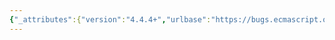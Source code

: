 ```yaml
---
{"_attributes":{"version":"4.4.4+","urlbase":"https://bugs.ecmascript.org/","maintainer":"dherman@mozilla.com"},"bug":{"bug_id":523,"creation_ts":"2012-07-12 12:48:00 -0700","short_desc":"15.5.4.5 Bugs in String.prototype.codePointAt","delta_ts":"2014-12-01 20:47:45 -0800","product":"Draft for 6th Edition","component":"technical issue","version":"Rev 9: July 8, 2012 Draft","rep_platform":"All","op_sys":"All","bug_status":"VERIFIED","resolution":"FIXED","priority":"Normal","bug_severity":"normal","everconfirmed":true,"reporter":{"uid":"ecmascriptbugs","name":"Norbert"},"assigned_to":{"uid":"allen","name":"Allen Wirfs-Brock"},"long_desc":[{"commentid":1301,"comment_count":0,"who":{"uid":"ecmascriptbugs","name":"Norbert"},"bug_when":"2012-07-12 12:48:39 -0700","thetext":"(1) \"the UTF-16 encode code point value\" -> \"the code point value of the code unit sequence\"\n\n(2) \"NaN\" -> \"undefined\" (twice). Yes, that \"undefined\" was intentional - while NaN is what charCodeAt returns, I consider that a bug, because NaN is not a valid code point or code unit, and the normal convention in ECMAScript is to return undefined when a client asks for something that doesn't exist.\n\n(3) remove \"(leftmost)\". We're not talking about rendering here, and which element is rendered leftmost depends on the element sequence within the string as well as the context in which it is rendered.\n\n(4) do we need the complicated explanation of indexing in this step anyway? Other methods, such as indexOf, seem to do fine with \"the code unit at position k+j of S\"."},{"commentid":1564,"comment_count":1,"who":{"uid":"allen","name":"Allen Wirfs-Brock"},"bug_when":"2012-08-30 15:44:09 -0700","thetext":"fixed in editor's draft"},{"commentid":1635,"comment_count":2,"who":{"uid":"allen","name":"Allen Wirfs-Brock"},"bug_when":"2012-09-28 12:23:51 -0700","thetext":"fixed in rev10, Sept. 27 2012 draft"},{"commentid":9630,"comment_count":3,"who":{"uid":"ecmascriptbugs","name":"Norbert"},"bug_when":"2014-07-27 21:28:23 -0700","thetext":"Checked in rev 26 draft:\n\n(1) problem still exists.\n\n(2)-(4) are fixed."},{"commentid":9720,"comment_count":4,"who":{"uid":"allen","name":"Allen Wirfs-Brock"},"bug_when":"2014-08-07 14:46:14 -0700","thetext":"fixed in rev27 editor's draft\n\nbut I didn't use the phrase \"code unit sequence\" because that sounds like it might include the possibility of sequences that encode more than one code unit."},{"commentid":9868,"comment_count":5,"who":{"uid":"allen","name":"Allen Wirfs-Brock"},"bug_when":"2014-08-25 08:29:19 -0700","thetext":"fixed in rev27 draft"},{"commentid":10698,"comment_count":6,"who":{"uid":"ecmascriptbugs","name":"Norbert"},"bug_when":"2014-12-01 20:47:45 -0800","thetext":"Verified in rev 28 draft."}]}}
---
```

